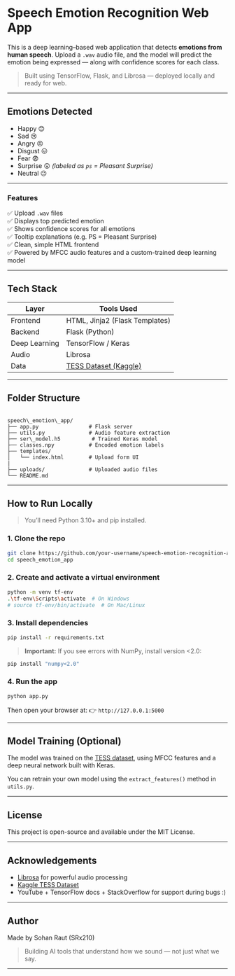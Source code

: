 # Speech Emotion Recognition Web App

This is a deep learning–based web application that detects **emotions from human speech**. Upload a `.wav` audio file, and the model will predict the emotion being expressed — along with confidence scores for each class.

> Built using TensorFlow, Flask, and Librosa — deployed locally and ready for web.

---

## Emotions Detected

- Happy 😊  
- Sad 😢  
- Angry 😠  
- Disgust 😖  
- Fear 😨  
- Surprise 😮 *(labeled as `ps` = Pleasant Surprise)*  
- Neutral 😐  

---

### Features

✅ Upload `.wav` files  
✅ Displays top predicted emotion  
✅ Shows confidence scores for all emotions  
✅ Tooltip explanations (e.g. PS = Pleasant Surprise)  
✅ Clean, simple HTML frontend  
✅ Powered by MFCC audio features and a custom-trained deep learning model

---

## Tech Stack

| Layer         | Tools Used                        |
|---------------|------------------------------------|
| Frontend      | HTML, Jinja2 (Flask Templates)     |
| Backend       | Flask (Python)                     |
| Deep Learning | TensorFlow / Keras                 |
| Audio         | Librosa                            |
| Data          | [TESS Dataset (Kaggle)](https://www.kaggle.com/datasets/ejlok1/toronto-emotional-speech-set-tess) |

---

## Folder Structure

```

speech\_emotion\_app/
├── app.py                # Flask server
├── utils.py              # Audio feature extraction
├── ser\_model.h5          # Trained Keras model
├── classes.npy           # Encoded emotion labels
├── templates/
│   └── index.html        # Upload form UI
|  
├── uploads/              # Uploaded audio files
└── README.md

````

---

## How to Run Locally

> You’ll need Python 3.10+ and pip installed.

### 1. Clone the repo
```bash
git clone https://github.com/your-username/speech-emotion-recognition-app.git
cd speech_emotion_app
````

### 2. Create and activate a virtual environment

```bash
python -m venv tf-env
.\tf-env\Scripts\activate  # On Windows
# source tf-env/bin/activate  # On Mac/Linux
```

### 3. Install dependencies

```bash
pip install -r requirements.txt
```

> **Important:** If you see errors with NumPy, install version <2.0:

```bash
pip install "numpy<2.0"
```

### 4. Run the app

```bash
python app.py
```

Then open your browser at:
👉 `http://127.0.0.1:5000`

---

## Model Training (Optional)

The model was trained on the [TESS dataset](https://www.kaggle.com/datasets/ejlok1/toronto-emotional-speech-set-tess), using MFCC features and a deep neural network built with Keras.

You can retrain your own model using the `extract_features()` method in `utils.py`.

---

## License

This project is open-source and available under the MIT License.

---

## Acknowledgements

* [Librosa](https://librosa.org/) for powerful audio processing
* [Kaggle TESS Dataset](https://www.kaggle.com/datasets/ejlok1/toronto-emotional-speech-set-tess)
* YouTube + TensorFlow docs + StackOverflow for support during bugs :)

---

## Author

Made by Sohan Raut (SRx210)

> Building AI tools that understand how we sound — not just what we say.

---

